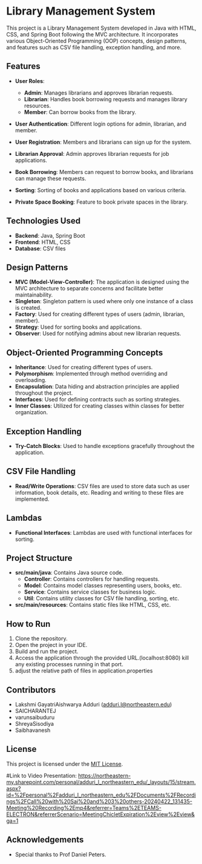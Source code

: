 # Library Management System

This project is a Library Management System developed in Java with HTML, CSS, and Spring Boot following the MVC architecture. It incorporates various Object-Oriented Programming (OOP) concepts, design patterns, and features such as CSV file handling, exception handling, and more.

## Features

- **User Roles**: 
    - **Admin**: Manages librarians and approves librarian requests.
    - **Librarian**: Handles book borrowing requests and manages library resources.
    - **Member**: Can borrow books from the library.

- **User Authentication**: Different login options for admin, librarian, and member.

- **User Registration**: Members and librarians can sign up for the system.

- **Librarian Approval**: Admin approves librarian requests for job applications.

- **Book Borrowing**: Members can request to borrow books, and librarians can manage these requests.

- **Sorting**: Sorting of books and applications based on various criteria.

- **Private Space Booking**: Feature to book private spaces in the library.

## Technologies Used

- **Backend**: Java, Spring Boot
- **Frontend**: HTML, CSS
- **Database**: CSV files

## Design Patterns

- **MVC (Model-View-Controller)**: The application is designed using the MVC architecture to separate concerns and facilitate better maintainability.
- **Singleton**: Singleton pattern is used where only one instance of a class is created.
- **Factory**: Used for creating different types of users (admin, librarian, member).
- **Strategy**: Used for sorting books and applications.
- **Observer**: Used for notifying admins about new librarian requests.

## Object-Oriented Programming Concepts

- **Inheritance**: Used for creating different types of users.
- **Polymorphism**: Implemented through method overriding and overloading.
- **Encapsulation**: Data hiding and abstraction principles are applied throughout the project.
- **Interfaces**: Used for defining contracts such as sorting strategies.
- **Inner Classes**: Utilized for creating classes within classes for better organization.

## Exception Handling

- **Try-Catch Blocks**: Used to handle exceptions gracefully throughout the application.

## CSV File Handling

- **Read/Write Operations**: CSV files are used to store data such as user information, book details, etc. Reading and writing to these files are implemented.

## Lambdas

- **Functional Interfaces**: Lambdas are used with functional interfaces for sorting.

## Project Structure

- **src/main/java**: Contains Java source code.
    - **Controller**: Contains controllers for handling requests.
    - **Model**: Contains model classes representing users, books, etc.
    - **Service**: Contains service classes for business logic.
    - **Util**: Contains utility classes for CSV file handling, sorting, etc.
- **src/main/resources**: Contains static files like HTML, CSS, etc.

## How to Run

1. Clone the repository.
2. Open the project in your IDE.
3. Build and run the project.
4. Access the application through the provided URL.(localhost:8080) kill any existing processes running in that port. 
5. adjust the relative path of files in application.properties

## Contributors

- Lakshmi GayatriAishwarya Adduri (adduri.l@northeastern.edu)
- SAICHARANTEJ
- varunsaibuduru
- ShreyaSisodiya
- Saibhavanesh

## License

This project is licensed under the [MIT License](LICENSE).

#Link to Video Presentation: https://northeastern-my.sharepoint.com/personal/adduri_l_northeastern_edu/_layouts/15/stream.aspx?id=%2Fpersonal%2Fadduri_l_northeastern_edu%2FDocuments%2FRecordings%2FCall%20with%20Sai%20and%203%20others-20240422_131435-Meeting%20Recording%2Emp4&referrer=Teams%2ETEAMS-ELECTRON&referrerScenario=MeetingChicletExpiration%2Eview%2Eview&ga=1

## Acknowledgements

- Special thanks to Prof Daniel Peters.

